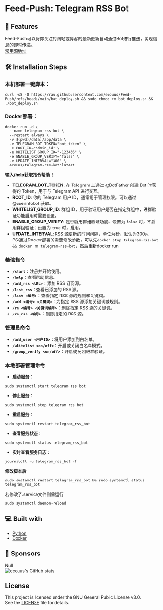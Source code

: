 # Feed-Push: Telegram RSS Bot
## 🧐 Features
Feed-Push可以将你关注的网站或博客的最新更新自动通过Bot进行推送，实现信息的即时传递。  
[常用源地址](https://github.com/weekend-project-space/top-rss-list)
## 🛠️ Installation Steps
### 本机部署一键脚本：
```
curl -sS -O https://raw.githubusercontent.com/ecouus/Feed-Push/refs/heads/main/bot_deploy.sh && sudo chmod +x bot_deploy.sh && ./bot_deploy.sh
```
  
### Docker部署：
```
docker run -d \
  --name telegram-rss-bot \
  --restart always \
  -v $(pwd)/data:/app/data \
  -e TELEGRAM_BOT_TOKEN="bot_token" \
  -e ROOT_ID="admin_id" \
  -e WHITELIST_GROUP_ID="-123456" \
  -e ENABLE_GROUP_VERIFY="false" \
  -e UPDATE_INTERVAL="300" \
  ecouus/telegram-rss-bot:latest
```
**输入/help获取指令帮助！**  
- **TELEGRAM_BOT_TOKEN**: 在 Telegram 上通过 @BotFather 创建 Bot 时获得的 Token，用于与 Telegram API 进行交互。
- **ROOT_ID**: 你的 Telegram 用户 ID，通常用于管理权限。可以通过 @userinfobot 获取。
- **WHITELIST_GROUP_ID**: 群组 ID，用于验证用户是否在指定群组中，进群验证功能启用时需要设置。
- **ENABLE_GROUP_VERIFY**: 是否启用群组验证功能。设置为 `false` 时，不启用群组验证；设置为 `true` 时，启用。
- **UPDATE_INTERVAL**: RSS 源更新的时间间隔，单位为秒，默认为300s。
PS:通过Docker部署的需要修改参数，可以先`docker stop telegram-rss-bot && docker rm telegram-rss-bot`，然后重新docker run  
### 基础指令
- **`/start`**：注册并开始使用。
- **`/help`**：查看帮助信息。
- **`/add_rss <URL>`**：添加 RSS 订阅源。
- **`/list_rss`**：查看已添加的 RSS 源。
- **`/list <编号>`**：查看指定 RSS 源的规则和关键词。
- **`/add <编号> <关键词>`**：为指定 RSS 源添加关键词或规则。
- **`/rm <编号> <关键词编号>`**：删除指定 RSS 源的关键词。
- **`/rm_rss <编号>`**：删除指定的 RSS 源。


### 管理员命令
- **`/add_user <用户ID>`**：将用户添加到白名单。
- **`/whitelist <on/off>`**：开启或关闭白名单模式。
- **`/group_verify <on/off>`**：开启或关闭进群验证。  

### 本地部署管理命令
- **启动服务**：
```
sudo systemctl start telegram_rss_bot
```
- **停止服务**：
```
sudo systemctl stop telegram_rss_bot
```
- **重启服务**：
```
sudo systemctl restart telegram_rss_bot
```
- **查看服务状态**：
```
sudo systemctl status telegram_rss_bot
```
- **实时查看服务日志**：
```
journalctl -u telegram_rss_bot -f
```
**修改脚本后**
```
sudo systemctl restart telegram_rss_bot && sudo systemctl status telegram_rss_bot
```
若修改了.service文件则需运行
```
sudo systemctl daemon-reload
```
## 💻 Built with
- [Python](https://www.python.org/)
- [Docker](https://www.docker.com/)
## 🙇 Sponsors  
Null  
![ecouus's GitHub stats](https://github-readme-stats.vercel.app/api?username=ecouus&show_icons=true)  
## License
This project is licensed under the GNU General Public License v3.0.  
See the [LICENSE](LICENSE) file for details.
